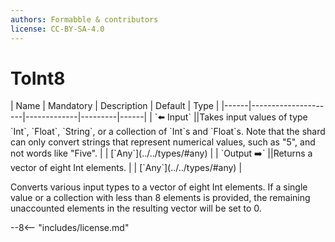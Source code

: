 ```yaml
---
authors: Formabble & contributors
license: CC-BY-SA-4.0
---
```



# ToInt8

<div class="sh-parameters" markdown="1">
| Name | Mandatory | Description | Default | Type |
|------|---------------------|-------------|---------|------|
| `⬅️ Input` ||Takes input values of type `Int`, `Float`, `String`, or a collection  of `Int`s and `Float`s. Note that the shard can only convert strings that represent numerical values, such as "5", and not words like "Five". | | [`Any`](../../types/#any) |
| `Output ➡️` ||Returns a vector of eight Int elements. | | [`Any`](../../types/#any) |

</div>

Converts various input types to a vector of eight Int elements. If a single value or a collection with less than 8 elements is provided, the remaining unaccounted elements in the resulting vector will be set to 0.

--8<-- "includes/license.md"

